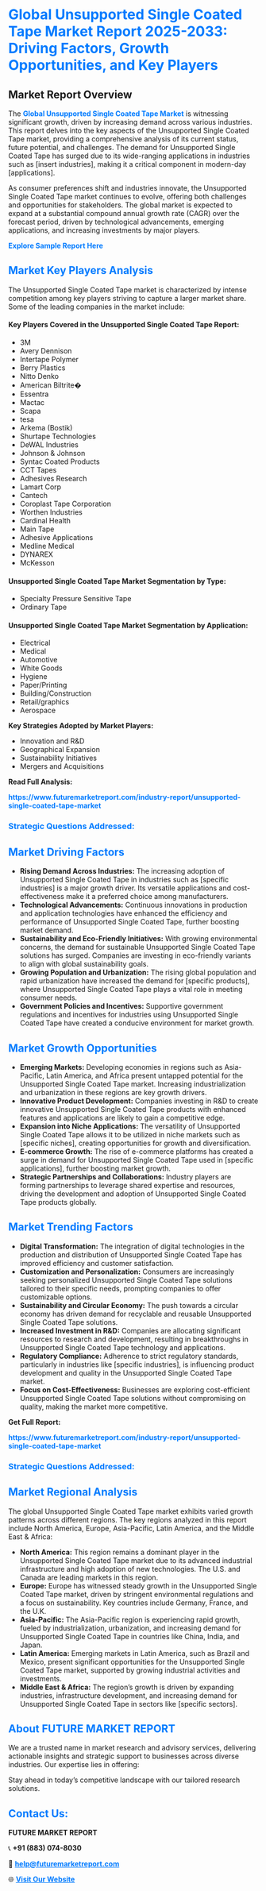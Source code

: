 <h1 style="color: #007BFF;">Global Unsupported Single Coated Tape Market Report 2025-2033: Driving Factors, Growth Opportunities, and Key Players</h1>

<section id="overview">
<h2>Market Report Overview</h2>
<p>The <a href="https://www.futuremarketreport.com/industry-report/unsupported-single-coated-tape-market" style="color: #007BFF; text-decoration: none;"><strong>Global Unsupported Single Coated Tape Market</strong></a> is witnessing significant growth, driven by increasing demand across various industries. This report delves into the key aspects of the Unsupported Single Coated Tape market, providing a comprehensive analysis of its current status, future potential, and challenges. The demand for Unsupported Single Coated Tape has surged due to its wide-ranging applications in industries such as [insert industries], making it a critical component in modern-day [applications].</p>
<p>As consumer preferences shift and industries innovate, the Unsupported Single Coated Tape market continues to evolve, offering both challenges and opportunities for stakeholders. The global market is expected to expand at a substantial compound annual growth rate (CAGR) over the forecast period, driven by technological advancements, emerging applications, and increasing investments by major players.</p>
</section>

<section id="overview">
<p><a href="https://www.futuremarketreport.com/request-sample/reportId=109708" style="color: #007BFF; text-decoration: none;"><strong>Explore Sample Report Here</strong></a></p>
</section>

<section id="key-players">
<h2 style="color: #007BFF;">Market Key Players Analysis</h2>
<p>The Unsupported Single Coated Tape market is characterized by intense competition among key players striving to capture a larger market share. Some of the leading companies in the market include:</p>
<h4>Key Players Covered in the Unsupported Single Coated Tape Report:</h4>
<ul><li>3M</li><li>Avery Dennison</li><li>Intertape Polymer</li><li>Berry Plastics</li><li>Nitto Denko</li><li>American Biltrite�</li><li>Essentra</li><li>Mactac</li><li>Scapa</li><li>tesa</li><li>Arkema (Bostik)</li><li>Shurtape Technologies</li><li>DeWAL Industries</li><li>Johnson &amp; Johnson</li><li>Syntac Coated Products</li><li>CCT Tapes</li><li>Adhesives Research</li><li>Lamart Corp</li><li>Cantech</li><li>Coroplast Tape Corporation</li><li>Worthen Industries</li><li>Cardinal Health</li><li>Main Tape</li><li>Adhesive Applications</li><li>Medline Medical</li><li>DYNAREX</li><li>McKesson</li></ul>
<h4>Unsupported Single Coated Tape Market Segmentation by Type:</h4>
<ul><li>Specialty Pressure Sensitive Tape</li><li>Ordinary Tape</li></ul>

<h4>Unsupported Single Coated Tape Market Segmentation by Application:</h4>
<ul><li>Electrical</li><li>Medical</li><li>Automotive</li><li>White Goods</li><li>Hygiene</li><li>Paper/Printing</li><li>Building/Construction</li><li>Retail/graphics</li><li>Aerospace</li></ul>
<p><strong>Key Strategies Adopted by Market Players:</strong></p>
<ul>
<li>Innovation and R&D</li>
<li>Geographical Expansion</li>
<li>Sustainability Initiatives</li>
<li>Mergers and Acquisitions</li>
</ul>
</section>

<section>
<p><strong>Read Full Analysis: </strong></p><a href="https://www.futuremarketreport.com/industry-report/unsupported-single-coated-tape-market" style="color: #007BFF; text-decoration: none;"><strong>https://www.futuremarketreport.com/industry-report/unsupported-single-coated-tape-market</strong></a>
<h3 style="color: #007BFF;">Strategic Questions Addressed:</h3>
</section>

<section id="driving-factors">
<h2 style="color: #007BFF;">Market Driving Factors</h2>
<ul>
<li><strong>Rising Demand Across Industries:</strong> The increasing adoption of Unsupported Single Coated Tape in industries such as [specific industries] is a major growth driver. Its versatile applications and cost-effectiveness make it a preferred choice among manufacturers.</li>
<li><strong>Technological Advancements:</strong> Continuous innovations in production and application technologies have enhanced the efficiency and performance of Unsupported Single Coated Tape, further boosting market demand.</li>
<li><strong>Sustainability and Eco-Friendly Initiatives:</strong> With growing environmental concerns, the demand for sustainable Unsupported Single Coated Tape solutions has surged. Companies are investing in eco-friendly variants to align with global sustainability goals.</li>
<li><strong>Growing Population and Urbanization:</strong> The rising global population and rapid urbanization have increased the demand for [specific products], where Unsupported Single Coated Tape plays a vital role in meeting consumer needs.</li>
<li><strong>Government Policies and Incentives:</strong> Supportive government regulations and incentives for industries using Unsupported Single Coated Tape have created a conducive environment for market growth.</li>
</ul>
</section>

<section id="growth-opportunities">
<h2 style="color: #007BFF;">Market Growth Opportunities</h2>
<ul>
<li><strong>Emerging Markets:</strong> Developing economies in regions such as Asia-Pacific, Latin America, and Africa present untapped potential for the Unsupported Single Coated Tape market. Increasing industrialization and urbanization in these regions are key growth drivers.</li>
<li><strong>Innovative Product Development:</strong> Companies investing in R&D to create innovative Unsupported Single Coated Tape products with enhanced features and applications are likely to gain a competitive edge.</li>
<li><strong>Expansion into Niche Applications:</strong> The versatility of Unsupported Single Coated Tape allows it to be utilized in niche markets such as [specific niches], creating opportunities for growth and diversification.</li>
<li><strong>E-commerce Growth:</strong> The rise of e-commerce platforms has created a surge in demand for Unsupported Single Coated Tape used in [specific applications], further boosting market growth.</li>
<li><strong>Strategic Partnerships and Collaborations:</strong> Industry players are forming partnerships to leverage shared expertise and resources, driving the development and adoption of Unsupported Single Coated Tape products globally.</li>
</ul>
</section>

<section id="trending-factors">
<h2 style="color: #007BFF;">Market Trending Factors</h2>
<ul>
<li><strong>Digital Transformation:</strong> The integration of digital technologies in the production and distribution of Unsupported Single Coated Tape has improved efficiency and customer satisfaction.</li>
<li><strong>Customization and Personalization:</strong> Consumers are increasingly seeking personalized Unsupported Single Coated Tape solutions tailored to their specific needs, prompting companies to offer customizable options.</li>
<li><strong>Sustainability and Circular Economy:</strong> The push towards a circular economy has driven demand for recyclable and reusable Unsupported Single Coated Tape solutions.</li>
<li><strong>Increased Investment in R&D:</strong> Companies are allocating significant resources to research and development, resulting in breakthroughs in Unsupported Single Coated Tape technology and applications.</li>
<li><strong>Regulatory Compliance:</strong> Adherence to strict regulatory standards, particularly in industries like [specific industries], is influencing product development and quality in the Unsupported Single Coated Tape market.</li>
<li><strong>Focus on Cost-Effectiveness:</strong> Businesses are exploring cost-efficient Unsupported Single Coated Tape solutions without compromising on quality, making the market more competitive.</li>
</ul>
</section>

<section>
<p><strong>Get Full Report: </strong></p><a href="https://www.futuremarketreport.com/industry-report/unsupported-single-coated-tape-market" style="color: #007BFF; text-decoration: none;"><strong>https://www.futuremarketreport.com/industry-report/unsupported-single-coated-tape-market</strong></a>
<h3 style="color: #007BFF;">Strategic Questions Addressed:</h3>
</section>


<section id="regional-analysis">
<h2 style="color: #007BFF;">Market Regional Analysis</h2>
<p>The global Unsupported Single Coated Tape market exhibits varied growth patterns across different regions. The key regions analyzed in this report include North America, Europe, Asia-Pacific, Latin America, and the Middle East & Africa:</p>
<ul>
<li><strong>North America:</strong> This region remains a dominant player in the Unsupported Single Coated Tape market due to its advanced industrial infrastructure and high adoption of new technologies. The U.S. and Canada are leading markets in this region.</li>
<li><strong>Europe:</strong> Europe has witnessed steady growth in the Unsupported Single Coated Tape market, driven by stringent environmental regulations and a focus on sustainability. Key countries include Germany, France, and the U.K.</li>
<li><strong>Asia-Pacific:</strong> The Asia-Pacific region is experiencing rapid growth, fueled by industrialization, urbanization, and increasing demand for Unsupported Single Coated Tape in countries like China, India, and Japan.</li>
<li><strong>Latin America:</strong> Emerging markets in Latin America, such as Brazil and Mexico, present significant opportunities for the Unsupported Single Coated Tape market, supported by growing industrial activities and investments.</li>
<li><strong>Middle East & Africa:</strong> The region’s growth is driven by expanding industries, infrastructure development, and increasing demand for Unsupported Single Coated Tape in sectors like [specific sectors].</li>
</ul>
</section>

<footer>
<h2 style="color: #007BFF;">About FUTURE MARKET REPORT</h2>
<p>We are a trusted name in market research and advisory services, delivering actionable insights and strategic support to businesses across diverse industries. Our expertise lies in offering:</p>

<p>Stay ahead in today’s competitive landscape with our tailored research solutions.</p>

<h2 style="color: #007BFF;">Contact Us:</h2>
<p><strong>FUTURE MARKET REPORT</strong></p>
<p>📞 <strong>+91 (883) 074-8030</strong></p>
<p>📧 <strong><a href="mailto:help@futuremarketreport.com" style="color: #007BFF;">help@futuremarketreport.com</a></strong></p>
<p>🌐 <strong><a href="https://www.futuremarketreport.com/" style="color: #007BFF;">Visit Our Website</a></strong></p>
</footer>
